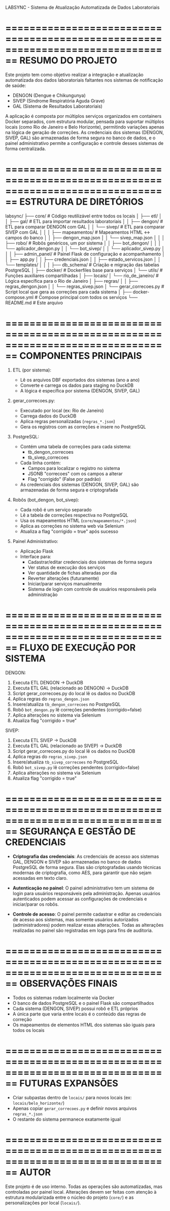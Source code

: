 LABSYNC - Sistema de Atualização Automatizada de Dados Laboratoriais

================================================================================
RESUMO DO PROJETO
================================================================================

Este projeto tem como objetivo realizar a integração e atualização automatizada dos dados laboratoriais faltantes nos sistemas de notificação de saúde:

- DENGON (Dengue e Chikungunya)
- SIVEP (Síndrome Respiratória Aguda Grave)
- GAL (Sistema de Resultados Laboratoriais)

A aplicação é composta por múltiplos serviços organizados em containers Docker separados, com estrutura modular, pensada para suportar múltiplos locais (como Rio de Janeiro e Belo Horizonte), permitindo variações apenas na lógica de geração de correções. As credenciais dos sistemas (DENGON, SIVEP, GAL) são armazenadas de forma segura no banco de dados, e o painel administrativo permite a configuração e controle desses sistemas de forma centralizada.

================================================================================
ESTRUTURA DE DIRETÓRIOS
================================================================================

labsync/
├── core/                         # Código reutilizável entre todos os locais
│   ├── etl/
│   │   ├── gal/                  # ETL para importar resultados laboratoriais
│   │   ├── dengon/               # ETL para comparar DENGON com GAL
│   │   └── sivep/                # ETL para comparar SIVEP com GAL
│   │
│   ├── mapeamentos/              # Mapeamentos HTML ↔ campos do banco
│   │   ├── dengon_map.json
│   │   └── sivep_map.json
│   │
│   ├── robo/                     # Robôs genéricos, um por sistema
│   │   ├── bot_dengon/
│   │   │   └── aplicador_dengon.py
│   │   └── bot_sivep/
│   │       └── aplicador_sivep.py
│   │
│   ├── admin_panel/              # Painel Flask de configuração e acompanhamento
│   │   ├── app.py
│   │   ├── credenciais.json
│   │   ├── estado_servicos.json
│   │   └── templates/
│   │
│   ├── db_schema/                # Criação e migração das tabelas PostgreSQL
│   ├── docker/                   # Dockerfiles base para serviços
│   └── utils/                    # Funções auxiliares compartilhadas
│
├── locais/
│   └── rio_de_janeiro/           # Lógica específica para o Rio de Janeiro
│       ├── regras/
│       │   ├── regras_dengon.json
│       │   └── regras_sivep.json
│       └── gerar_correcoes.py    # Script local que gera as correções para cada sistema
│
├── docker-compose.yml            # Compose principal com todos os serviços
└── README.md                     # Este arquivo

================================================================================
COMPONENTES PRINCIPAIS
================================================================================

1. ETL (por sistema):
   - Lê os arquivos DBF exportados dos sistemas (ano a ano)
   - Converte e carrega os dados para staging no DuckDB
   - A lógica é específica por sistema (DENGON, SIVEP, GAL)

2. gerar_correcoes.py:
   - Executado por local (ex: Rio de Janeiro)
   - Carrega dados do DuckDB
   - Aplica regras personalizadas (`regras_*.json`)
   - Gera os registros com as correções e insere no PostgreSQL

3. PostgreSQL:
   - Contém uma tabela de correções para cada sistema:
     - tb_dengon_correcoes
     - tb_sivep_correcoes
   - Cada linha contém:
     - Campos para localizar o registro no sistema
     - JSONB "correcoes" com os campos a alterar
     - Flag "corrigido" (False por padrão)
   - As credenciais dos sistemas (DENGON, SIVEP, GAL) são armazenadas de forma segura e criptografada

4. Robôs (bot_dengon, bot_sivep):
   - Cada robô é um serviço separado
   - Lê a tabela de correções respectiva no PostgreSQL
   - Usa os mapeamentos HTML (`core/mapeamentos/*.json`)
   - Aplica as correções no sistema web via Selenium
   - Atualiza a flag "corrigido = true" após sucesso

5. Painel Administrativo:
   - Aplicação Flask
   - Interface para:
     - Cadastrar/editar credenciais dos sistemas de forma segura
     - Ver status de execução dos serviços
     - Ver quantidade de fichas alteradas por dia
     - Reverter alterações (futuramente)
     - Iniciar/parar serviços manualmente
     - Sistema de login com controle de usuários responsáveis pela administração

================================================================================
FLUXO DE EXECUÇÃO POR SISTEMA
================================================================================

DENGON:
1. Executa ETL DENGON → DuckDB
2. Executa ETL GAL (relacionado ao DENGON) → DuckDB
3. Script gerar_correcoes.py do local lê os dados no DuckDB
4. Aplica regras do `regras_dengon.json`
5. Insere/atualiza `tb_dengon_correcoes` no PostgreSQL
6. Robô `bot_dengon.py` lê correções pendentes (corrigido=false)
7. Aplica alterações no sistema via Selenium
8. Atualiza flag "corrigido = true"

SIVEP:
1. Executa ETL SIVEP → DuckDB
2. Executa ETL GAL (relacionado ao SIVEP) → DuckDB
3. Script gerar_correcoes.py do local lê os dados no DuckDB
4. Aplica regras do `regras_sivep.json`
5. Insere/atualiza `tb_sivep_correcoes` no PostgreSQL
6. Robô `bot_sivep.py` lê correções pendentes (corrigido=false)
7. Aplica alterações no sistema via Selenium
8. Atualiza flag "corrigido = true"

================================================================================
SEGURANÇA E GESTÃO DE CREDENCIAIS
================================================================================

- **Criptografia das credenciais**: As credenciais de acesso aos sistemas GAL, DENGON e SIVEP são armazenadas no banco de dados PostgreSQL de forma segura. Elas são criptografadas usando técnicas modernas de criptografia, como AES, para garantir que não sejam acessadas em texto claro.
  
- **Autenticação no painel**: O painel administrativo tem um sistema de login para usuários responsáveis pela administração. Apenas usuários autenticados podem acessar as configurações de credenciais e iniciar/parar os robôs.
  
- **Controle de acesso**: O painel permite cadastrar e editar as credenciais de acesso aos sistemas, mas somente usuários autorizados (administradores) podem realizar essas alterações. Todas as alterações realizadas no painel são registradas em logs para fins de auditoria.

================================================================================
OBSERVAÇÕES FINAIS
================================================================================

- Todos os sistemas rodam localmente via Docker
- O banco de dados PostgreSQL e o painel Flask são compartilhados
- Cada sistema (DENGON, SIVEP) possui robô e ETL próprios
- A única parte que varia entre locais é o conteúdo das regras de correção
- Os mapeamentos de elementos HTML dos sistemas são iguais para todos os locais

================================================================================
FUTURAS EXPANSÕES
================================================================================

- Criar subpastas dentro de `locais/` para novos locais (ex: `locais/belo_horizonte/`)
- Apenas copiar `gerar_correcoes.py` e definir novos arquivos `regras_*.json`
- O restante do sistema permanece exatamente igual

================================================================================
AUTOR
================================================================================

Este projeto é de uso interno. Todas as operações são automatizadas, mas controladas por painel local. Alterações devem ser feitas com atenção à estrutura modularizada entre o núcleo do projeto (`core/`) e as personalizações por local (`locais/`).

